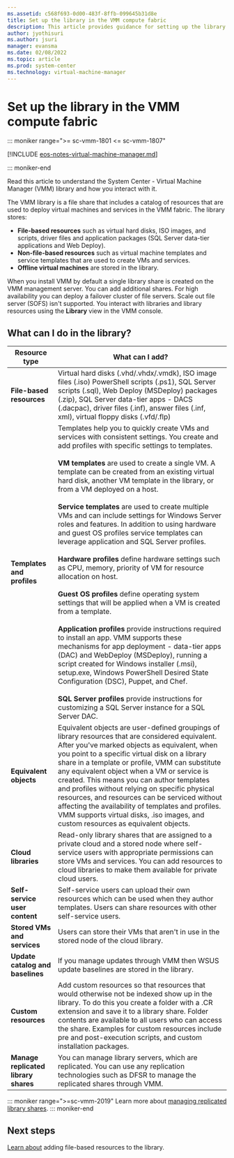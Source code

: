 ```yaml
---
ms.assetid: c568f693-0d00-483f-8ffb-099645b31d8e
title: Set up the library in the VMM compute fabric
description: This article provides guidance for setting up the library in the VMM compute fabric
author: jyothisuri
ms.author: jsuri
manager: evansma
ms.date: 02/08/2022
ms.topic: article
ms.prod: system-center
ms.technology: virtual-machine-manager
---
```


# Set up the library in the VMM compute fabric

::: moniker range=">= sc-vmm-1801 <= sc-vmm-1807"

[!INCLUDE [eos-notes-virtual-machine-manager.md](../includes/eos-notes-virtual-machine-manager.md)]

::: moniker-end


Read this article to understand the System Center - Virtual Machine Manager (VMM) library and how you interact with it.


The VMM library is a file share that includes a catalog of resources that are used to deploy virtual machines and services in the VMM fabric. The library stores:

- **File-based resources** such as virtual hard disks, ISO images, and scripts, driver files and application packages (SQL Server data-tier applications and Web Deploy).
- **Non-file-based resources** such as virtual machine templates and service templates that are used to create VMs and services.
- **Offline virtual machines** are stored in the library.

When you install VMM by default a single library share is created on the VMM management server. You can add additional shares.  For high availability you can deploy a failover cluster of file servers. Scale out file server (SOFS) isn't supported. You interact with libraries and library resources using the **Library** view in the VMM console.

## What can I do in the library?

Resource type | What can I add?
--- | ---
**File-based resources** | Virtual hard disks (.vhd/.vhdx/.vmdk), ISO image files (.iso) PowerShell scripts (.ps1), SQL Server scripts (.sql), Web Deploy (MSDeploy) packages (.zip), SQL Server data-tier apps - DACS (.dacpac),  driver files (.inf), answer files (.inf, xml), virtual floppy disks (.vfd/.flp)
**Templates and profiles** | Templates help you to quickly create VMs and services with consistent settings. You create and add profiles with specific settings to templates.<br/><br/>**VM templates** are used to create a single VM. A template can be created from an existing virtual hard disk, another VM template in the library, or from a VM deployed on a host.<br/><br/> **Service templates** are used to create multiple VMs and can include settings for Windows Server roles and features. In addition to using hardware and guest OS profiles service templates can leverage application and SQL Server profiles.<br/><br/> **Hardware profiles** define hardware settings such as CPU, memory, priority of VM for resource allocation on host.<br/><br/> **Guest OS profiles** define operating system settings that will be applied when a VM is created from a template. <br/><br/> **Application profiles** provide instructions required to install an app. VMM supports these mechanisms for app deployment - data-tier apps (DAC) and WebDeploy (MSDeploy), running a script created for Windows installer (.msi), setup.exe, Windows PowerShell Desired State Configuration (DSC), Puppet, and Chef.<br/><br/> **SQL Server profiles** provide instructions for customizing a SQL Server instance for a SQL Server DAC.
**Equivalent objects** | Equivalent objects are user-defined groupings of library resources that are considered equivalent. After you've marked objects as equivalent, when you point to a specific virtual disk on a library share in a template or profile, VMM can substitute any equivalent object when a VM or service is created. This means you can author templates and profiles without relying on specific physical resources, and resources can be serviced without affecting the availability of templates and profiles. VMM supports virtual disks, .iso images, and custom resources as equivalent objects.
**Cloud libraries** | Read-only library shares that are assigned to a private cloud and a stored node where self-service users with appropriate permissions can store VMs and services. You can add resources to cloud libraries to make them available for private cloud users.
**Self-service user content** | Self-service users can upload their own resources which can be used when they author templates. Users can share resources with other self-service users.
**Stored VMs and services** | Users can store their VMs that aren't in use in the stored node of the cloud library.
**Update catalog and baselines** | If you manage updates through VMM then WSUS update baselines are stored in the library.
**Custom resources** | Add custom resources so that resources that would otherwise not be indexed show up in the library. To do this you create a folder with a .CR extension and save it to a library share. Folder contents are available to all users who can access the share. Examples for custom resources include pre and post-execution scripts, and custom installation packages.
**Manage replicated library shares** | You can manage library servers, which are replicated. You can use any replication technologies such as DFSR to manage the replicated shares through VMM.

::: moniker range=">=sc-vmm-2019"
Learn more about [managing replicated library shares](library-resources.md#manage-replicated-library-shares).
::: moniker-end

## Next steps
[Learn about](library-files.md) adding file-based resources to the library.
